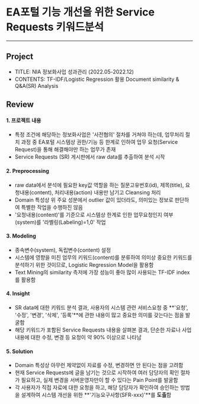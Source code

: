 # EA포털 기능 개선을 위한 Service Requests 키워드분석

---

## Project
- TITLE: NIA 정보화사업 성과관리 (2022.05-2022.12)
- CONTENTS: TF-IDF/Logistic Regression 활용 Document similarity & Q&A(SR) Analysis

## Review

#### 1. 프로젝트 내용
- 특정 조건에 해당하는 정보화사업은 '사전협의' 절차를 거쳐야 하는데, 업무처리 절치 과정 중 EA포털 시스템상 권한/기능 등 한계로 인하여 업무 요청(Service Request)을 통해 해결해야만 하는 업무가 존재
- Service Requests (SR) 게시판에서 raw data를 추출하여 분석 시작

#### 2. Preprocessing
- raw data에서 분석에 필요한 key값 역할을 하는 질문고유번호(id), 제목(title), 요청내용(content), 처리내용(action) 내용만 남기고 Cleansing 처리
- Domain 특성상 위 주요 성분에서 outlier 값이 있더라도, 의미있는 정보로 판단하여 특별한 작업을 수행하진 않음
- '요청내용(content)'를 기준으로 시스템상 한계로 인한 업무요청인지 여부(system)를 '라벨링(Labeling)=1,0' 작업

#### 3. Modeling
- 종속변수(system), 독립변수(content) 설정
- 시스템에 영향을 미친 업무의 키워드(content)를 분류하여 의미상 중요한 키워드를 분석하기 위한 것이므로, Logistic Regression Model을 활용함
- Text Mining의 similarity 측저에 가장 성능이 좋아 많이 사용되는 TF-IDF index를 활용함

#### 4. Insight
- SR data에 대한 키워드 분석 결과, 사용자의 시스템 관련 서비스요청 중 **'요청', '수정', '변경', '삭제', '등록'**에 관한 내용이 많고 중요한 의미를 갖는다는 점을 발굴함
- 해당 키워드가 포함된 Service Requests 내용을 살펴본 결과, 단순한 자료나 사업내용에 대한 수정, 변경 등 요청이 약 90% 이상으로 나타남

#### 5. Solution
- Domain 특성상 아무런 제약없이 자료를 수정, 변경하면 안 된다는 점을 고려함
- 현재 Service Requests에 글을 남기는 것으로 시작하여 여러 담당자의 확인 절차가 필요하고, 실제 변경을 서버운영자만이 할 수 있다는 Pain Point를 발굴함
- 각 사용자가 직접 자료에 대한 요청을 하고, 해당 담당자가 확인하여 승인하는 방법을 설계하여 시스템 개선을 위한 **'기능요구사항(SFR-xxx)'**를 **도출**함
